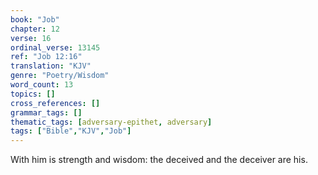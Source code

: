 ```yaml
---
book: "Job"
chapter: 12
verse: 16
ordinal_verse: 13145
ref: "Job 12:16"
translation: "KJV"
genre: "Poetry/Wisdom"
word_count: 13
topics: []
cross_references: []
grammar_tags: []
thematic_tags: [adversary-epithet, adversary]
tags: ["Bible","KJV","Job"]
---
```

With him is strength and wisdom: the deceived and the deceiver are his.
